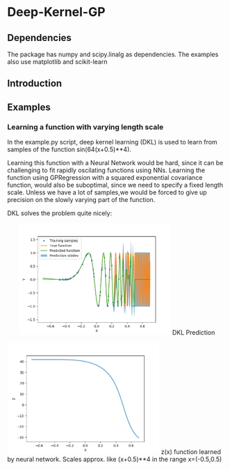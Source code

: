 # Deep-Kernel-GP

## Dependencies
The package has numpy and scipy.linalg as dependencies.
The examples also use matplotlib and scikit-learn

## Introduction

## Examples

### Learning a function with varying length scale

In the example.py script, deep kernel learning (DKL) is used to learn from samples of the function sin(64(x+0.5)**4).

Learning this function with a Neural Network would be hard, since it can be challenging to fit rapidly oscilating functions using NNs.
Learning the function using GPRegression with a squared exponential covariance function, would also be suboptimal, since we need to specify a fixed length scale.
Unless we have a lot of samples,we would be forced to give up precision on the slowly varying part of the function.

DKL solves the problem quite nicely:
<p align="center">
  <img src="ex1_1.png" width="350"/> DKL Prediction
  
  <img src="ex1_2.png" width="350"/> z(x) function learned by neural network. Scales approx. like (x+0.5)**4 in the range x=(-0.5,0.5)
</p>